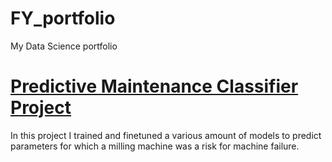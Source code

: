 # FY_portfolio
My Data Science portfolio


# [Predictive Maintenance Classifier Project](https://github.com/fatinys/FY_portfolio)
In this project I trained and finetuned a various amount of models to predict parameters for which a milling machine was a risk for machine failure. 


